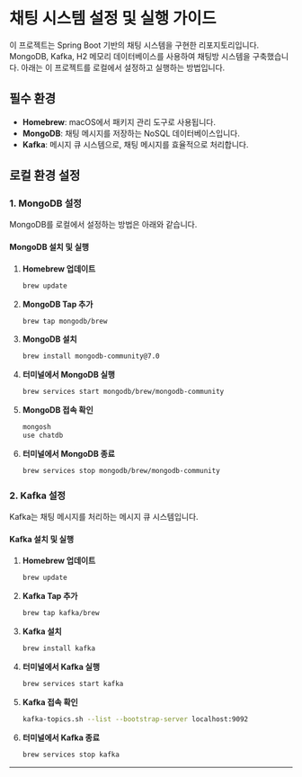 
# 채팅 시스템 설정 및 실행 가이드

이 프로젝트는 Spring Boot 기반의 채팅 시스템을 구현한 리포지토리입니다. MongoDB, Kafka, H2 메모리 데이터베이스를 사용하여 채팅방 시스템을 구축했습니다. 아래는 이 프로젝트를 로컬에서 설정하고 실행하는 방법입니다.

## 필수 환경

- **Homebrew**: macOS에서 패키지 관리 도구로 사용됩니다.
- **MongoDB**: 채팅 메시지를 저장하는 NoSQL 데이터베이스입니다.
- **Kafka**: 메시지 큐 시스템으로, 채팅 메시지를 효율적으로 처리합니다.

## 로컬 환경 설정

### 1. MongoDB 설정

MongoDB를 로컬에서 설정하는 방법은 아래와 같습니다.

#### MongoDB 설치 및 실행

1. **Homebrew 업데이트**  
   ```bash
   brew update
   ```

2. **MongoDB Tap 추가**  
   ```bash
   brew tap mongodb/brew
   ```

3. **MongoDB 설치**  
   ```bash
   brew install mongodb-community@7.0
   ```

4. **터미널에서 MongoDB 실행**  
   ```bash
   brew services start mongodb/brew/mongodb-community
   ```

5. **MongoDB 접속 확인**  
   ```bash
   mongosh
   use chatdb
   ```

6. **터미널에서 MongoDB 종료**  
   ```bash
   brew services stop mongodb/brew/mongodb-community
   ```

### 2. Kafka 설정

Kafka는 채팅 메시지를 처리하는 메시지 큐 시스템입니다.

#### Kafka 설치 및 실행

1. **Homebrew 업데이트**  
   ```bash
   brew update
   ```

2. **Kafka Tap 추가**  
   ```bash
   brew tap kafka/brew
   ```

3. **Kafka 설치**  
   ```bash
   brew install kafka
   ```

4. **터미널에서 Kafka 실행**  
   ```bash
   brew services start kafka
   ```

5. **Kafka 접속 확인**  
   ```bash
   kafka-topics.sh --list --bootstrap-server localhost:9092
   ```

6. **터미널에서 Kafka 종료**  
   ```bash
   brew services stop kafka
   ```

---
